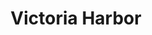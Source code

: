 ---
title: Victoria Harbor
tags: john
image: /files/john/Victoria_Harbor_2000.jpg
imageBase: Victoria_Harbor
alt: A junk boat sailing through Victoria Harbor, skyscrapers and residential buildings in the background.
width: 2000
height: 1332
imageDate: August 2010
location: Hong Kong SAR
camera: Canon IXUS 860 IS
metaDescription: A junk boat sailing through Victoria Harbor, skyscrapers and residential buildings in the background.
---